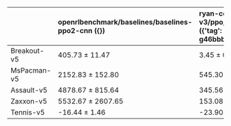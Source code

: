 |             | openrlbenchmark/baselines/baselines-ppo2-cnn ({})   | ryan-colab/PPO-v3/ppo_envpool_tricks_none ({'tag': ['v0.0.1-53-g46bbb72']})   | ryan-colab/PPO-v3/ppo_envpool_tricks_symlog ({'tag': ['v0.0.1-53-g46bbb72']})   | ryan-colab/PPO-v3/ppo_envpool_tricks_twohot ({'tag': ['v0.0.1-53-g46bbb72']})   | ryan-colab/PPO-v3/ppo_envpool_tricks_percentile ({'tag': ['v0.0.1-53-g46bbb72']})   | ryan-colab/PPO-v3/ppo_envpool_tricks_twohot_criticema ({'tag': ['v0.0.1-53-g46bbb72']})   | ryan-colab/PPO-v3/ppo_envpool_tricks_unimix ({'tag': ['v0.0.1-53-g46bbb72']})   | ryan-colab/PPO-v3/ppo_envpool_tricks_zeroinit ({'tag': ['v0.0.1-53-g46bbb72']})   | ryan-colab/PPO-v3/ppo_envpool_tricks_all ({'tag': ['v0.0.1-53-g46bbb72']})   |
|:------------|:----------------------------------------------------|:------------------------------------------------------------------------------|:--------------------------------------------------------------------------------|:--------------------------------------------------------------------------------|:------------------------------------------------------------------------------------|:------------------------------------------------------------------------------------------|:--------------------------------------------------------------------------------|:----------------------------------------------------------------------------------|:-----------------------------------------------------------------------------|
| Breakout-v5 | 405.73 ± 11.47                                      | 3.45 ± 0.19                                                                   | 3.18 ± 0.02                                                                     | 3.22 ± 0.19                                                                     | 3.45 ± 0.19                                                                         | 3.65 ± 0.00                                                                               | 3.56 ± 0.30                                                                     | 3.33 ± 0.05                                                                       | 2.30 ± 0.16                                                                  |
| MsPacman-v5 | 2152.83 ± 152.80                                    | 545.30 ± 57.70                                                                | 499.75 ± 38.45                                                                  | 441.05 ± 111.95                                                                 | 528.00 ± 27.80                                                                      | 549.10 ± 21.40                                                                            | 493.30 ± 70.60                                                                  | 560.45 ± 14.95                                                                    | 243.80 ± 86.50                                                               |
| Assault-v5  | 4878.67 ± 815.64                                    | 345.56 ± 12.70                                                                | 335.79 ± 5.67                                                                   | 333.48 ± 0.42                                                                   | 337.78 ± 3.47                                                                       | 327.39 ± 1.47                                                                             | 330.54 ± 6.51                                                                   | 316.37 ± 1.78                                                                     | 306.39 ± 7.98                                                                |
| Zaxxon-v5   | 5532.67 ± 2607.65                                   | 153.08 ± 153.08                                                               | 245.67 ± 136.58                                                                 | 0.00 ± 0.00                                                                     | 153.08 ± 153.08                                                                     | 7.69 ± 7.69                                                                               | 39.13 ± 39.13                                                                   | 54.29 ± 54.29                                                                     | 5.00 ± 5.00                                                                  |
| Tennis-v5   | -16.44 ± 1.46                                       | -23.90 ± 0.04                                                                 | -23.91 ± 0.01                                                                   | -23.83 ± 0.00                                                                   | -23.90 ± 0.04                                                                       | -23.87 ± 0.02                                                                             | -23.90 ± 0.01                                                                   | -23.86 ± 0.03                                                                     | -23.93 ± 0.07                                                                |